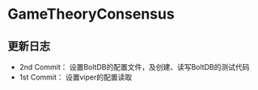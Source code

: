 # GameTheoryConsensus

## 更新日志
- 2nd Commit： 设置BoltDB的配置文件，及创建、读写BoltDB的测试代码
- 1st Commit： 设置viper的配置读取